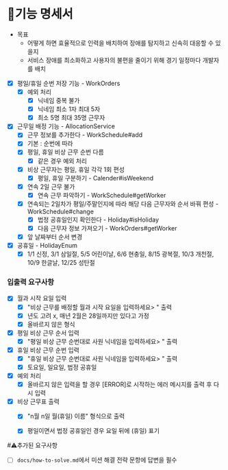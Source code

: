 # 🚀기능 명세서

- 목표
  - 어떻게 하면 효율적으로 인력을 배치하여 장애를 탐지하고 신속히 대응할 수 있을지
  - 서비스 장애를 최소화하고 사용자의 불편을 줄이기 위해 경기 일정마다 개발자를 배치
  
- [x] 평일/휴일 순번 저장 기능 - WorkOrders
  - [x] 예외 처리
    - [x] 닉네임 중복 불가
    - [x] 닉네임 최소 1자 최대 5자
    - [x] 최소 5명 최대 35명 근무자
- [x] 근무일 배정 기능 - AllocationService
  - [x] 근무 정보를 추가한다 - WorkSchedule#add
  - [x] 기본 : 순번에 따라
  - [x] 평일, 휴일 비상 근무 순번 다름
    - [x] 같은 경우 예외 처리
  - [x] 비상 근무자는 평일, 휴일 각각 1회 편성
    - [x] 평일, 휴일 구분하기 - Calender#isWeekend
  - [x] 연속 2일 근무 불가
    - [x] 연속 근무 파악하기 - WorkSchedule#getWorker 
  - [x] 연속되는 2일차가 평일/주말인지에 따라 해당 다음 근무자와 순서 바꿔 편성 - WorkSchedule#change
    - [x] 법정 공휴일인지 확인한다 - Holiday#isHoliday
    - [x] 다음 근무자 정보 가져오기 - WorkOrders#getWorker
  - [x] 앞 날짜부터 순서 변경
- [x] 공휴일 - HolidayEnum
  - [x] 1/1 신정, 3/1 삼일절, 5/5 어린이날, 6/6 현충일, 8/15 광복절, 10/3 개천절, 10/9 한글날, 12/25 성탄절

### 입출력 요구사항

- [x] 월과 시작 요일 입력
  - [x] "비상 근무를 배정할 월과 시작 요일을 입력하세요> " 출력
  - [x] 년도 고려 x, 매년 2월은 28일까지만 있다고 가정
  - [x] 올바르지 않은 형식
- [x] 평일 비상 근무 순서 입력
  - [x] "평일 비상 근무 순번대로 사원 닉네임을 입력하세요> " 출력
- [x] 휴일 비상 근무 순번 입력
  - [x] "휴일 비상 근무 순번대로 사원 닉네임을 입력하세요> " 출력
  - [x] 토요일, 일요일, 법정 공휴일
- [x] 예외 처리
  - [x] 올바르지 않은 입력을 할 경우 [ERROR]로 시작하는 에러 메시지를 출력 후 다시 입력
- [x] 비상 근무표 출력
  - [x] "n월 n일 월(휴일) 이름" 형식으로 출력
  - [x] 평일이면서 법정 공휴일인 경우 요일 뒤에 (휴일) 표기


#⚠️추가된 요구사항

- [ ] `docs/how-to-solve.md`에서 미션 해결 전략 문항에 답변을 필수

